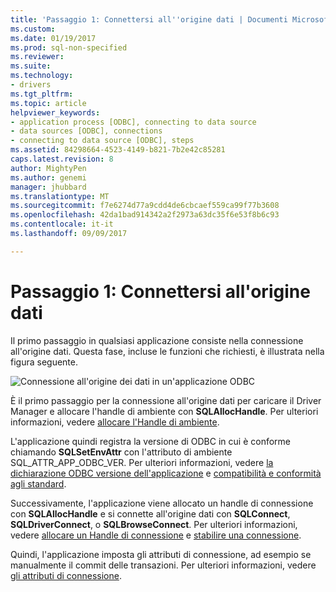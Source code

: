 ```yaml
---
title: 'Passaggio 1: Connettersi all''origine dati | Documenti Microsoft'
ms.custom: 
ms.date: 01/19/2017
ms.prod: sql-non-specified
ms.reviewer: 
ms.suite: 
ms.technology:
- drivers
ms.tgt_pltfrm: 
ms.topic: article
helpviewer_keywords:
- application process [ODBC], connecting to data source
- data sources [ODBC], connections
- connecting to data source [ODBC], steps
ms.assetid: 84298664-4523-4149-b821-7b2e42c85281
caps.latest.revision: 8
author: MightyPen
ms.author: genemi
manager: jhubbard
ms.translationtype: MT
ms.sourcegitcommit: f7e6274d77a9cdd4de6cbcaef559ca99f77b3608
ms.openlocfilehash: 42da1bad914342a2f2973a63dc35f6e53f8b6c93
ms.contentlocale: it-it
ms.lasthandoff: 09/09/2017

---
```

# <a name="step-1-connect-to-the-data-source"></a>Passaggio 1: Connettersi all'origine dati
Il primo passaggio in qualsiasi applicazione consiste nella connessione all'origine dati. Questa fase, incluse le funzioni che richiesti, è illustrata nella figura seguente.  
  
 ![Connessione all'origine dei dati in un'applicazione ODBC](../../../odbc/reference/develop-app/media/pr11.gif "pr11")  
  
 È il primo passaggio per la connessione all'origine dati per caricare il Driver Manager e allocare l'handle di ambiente con **SQLAllocHandle**. Per ulteriori informazioni, vedere [allocare l'Handle di ambiente](../../../odbc/reference/develop-app/allocating-the-environment-handle.md).  
  
 L'applicazione quindi registra la versione di ODBC in cui è conforme chiamando **SQLSetEnvAttr** con l'attributo di ambiente SQL_ATTR_APP_ODBC_VER. Per ulteriori informazioni, vedere [la dichiarazione ODBC versione dell'applicazione](../../../odbc/reference/develop-app/declaring-the-application-s-odbc-version.md) e [compatibilità e conformità agli standard](../../../odbc/reference/develop-app/backward-compatibility-and-standards-compliance.md).  
  
 Successivamente, l'applicazione viene allocato un handle di connessione con **SQLAllocHandle** e si connette all'origine dati con **SQLConnect**, **SQLDriverConnect**, o **SQLBrowseConnect**. Per ulteriori informazioni, vedere [allocare un Handle di connessione](../../../odbc/reference/develop-app/allocating-a-connection-handle-odbc.md) e [stabilire una connessione](../../../odbc/reference/develop-app/establishing-a-connection.md).  
  
 Quindi, l'applicazione imposta gli attributi di connessione, ad esempio se manualmente il commit delle transazioni. Per ulteriori informazioni, vedere [gli attributi di connessione](../../../odbc/reference/develop-app/connection-attributes.md).
